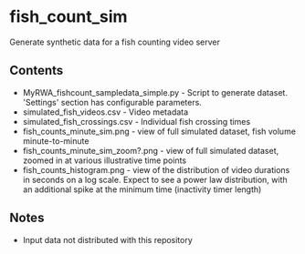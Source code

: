 # fish_count_sim
Generate synthetic data for a fish counting video server

## Contents

* MyRWA_fishcount_sampledata_simple.py - Script to generate dataset.  'Settings' section has configurable parameters.
* simulated_fish_videos.csv - Video metadata
* simulated_fish_crossings.csv - Individual fish crossing times
* fish_counts_minute_sim.png - view of full simulated dataset, fish volume minute-to-minute
* fish_counts_minute_sim_zoom?.png - view of full simulated dataset, zoomed in at various illustrative time points
* fish_counts_histogram.png - view of the distribution of video durations in seconds on a log scale.  Expect to see a power law distribution, with an additional spike at the minimum time (inactivity timer length)

## Notes

* Input data not distributed with this repository

